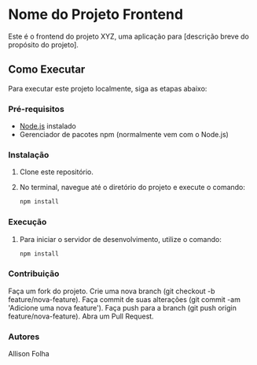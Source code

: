 # Nome do Projeto Frontend

Este é o frontend do projeto XYZ, uma aplicação para [descrição breve do propósito do projeto].

## Como Executar

Para executar este projeto localmente, siga as etapas abaixo:

### Pré-requisitos

- [Node.js](https://nodejs.org/) instalado
- Gerenciador de pacotes npm (normalmente vem com o Node.js)

### Instalação

1. Clone este repositório.
2. No terminal, navegue até o diretório do projeto e execute o comando:

   ```bash
   npm install
   ```

### Execução

1. Para iniciar o servidor de desenvolvimento, utilize o comando:
   ```bash
   npm install
   ```

### Contribuição

Faça um fork do projeto.
Crie uma nova branch (git checkout -b feature/nova-feature).
Faça commit de suas alterações (git commit -am 'Adicione uma nova feature').
Faça push para a branch (git push origin feature/nova-feature).
Abra um Pull Request.

### Autores

Allison Folha
